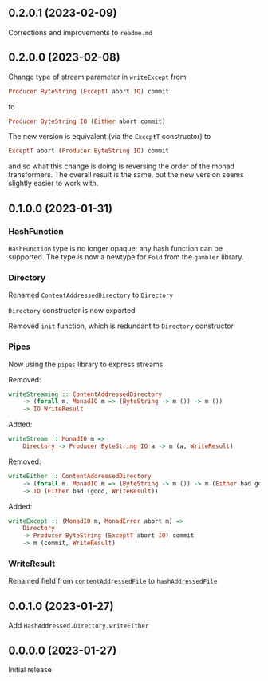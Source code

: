 0.2.0.1 (2023-02-09)
----------------------------------------------------------------

Corrections and improvements to `readme.md`


0.2.0.0 (2023-02-08)
----------------------------------------------------------------

Change type of stream parameter in `writeExcept` from

```haskell
Producer ByteString (ExceptT abort IO) commit
```

to

```haskell
Producer ByteString IO (Either abort commit)
```

The new version is equivalent (via the `ExceptT` constructor) to

```haskell
ExceptT abort (Producer ByteString IO) commit
```

and so what this change is doing is reversing the order of the
monad transformers. The overall result is the same, but the new
version seems slightly easier to work with.


0.1.0.0 (2023-01-31)
----------------------------------------------------------------

### HashFunction

`HashFunction` type is no longer opaque; any hash function can be supported.
The type is now a newtype for `Fold` from the `gambler` library.

### Directory

Renamed `ContentAddressedDirectory` to `Directory`

`Directory` constructor is now exported

Removed `init` function, which is redundant to `Directory` constructor

### Pipes

Now using the `pipes` library to express streams.

Removed:

```haskell
writeStreaming :: ContentAddressedDirectory
    -> (forall m. MonadIO m => (ByteString -> m ()) -> m ())
    -> IO WriteResult
```

Added:

```haskell
writeStream :: MonadIO m =>
    Directory -> Producer ByteString IO a -> m (a, WriteResult)
```

Removed:

```haskell
writeEither :: ContentAddressedDirectory
    -> (forall m. MonadIO m => (ByteString -> m ()) -> m (Either bad good))
    -> IO (Either bad (good, WriteResult))
```

Added:

```haskell
writeExcept :: (MonadIO m, MonadError abort m) =>
    Directory
    -> Producer ByteString (ExceptT abort IO) commit
    -> m (commit, WriteResult)
```

### WriteResult

Renamed field from `contentAddressedFile` to `hashAddressedFile`


0.0.1.0 (2023-01-27)
----------------------------------------------------------------

Add `HashAddressed.Directory.writeEither`


0.0.0.0 (2023-01-27)
----------------------------------------------------------------

Initial release
